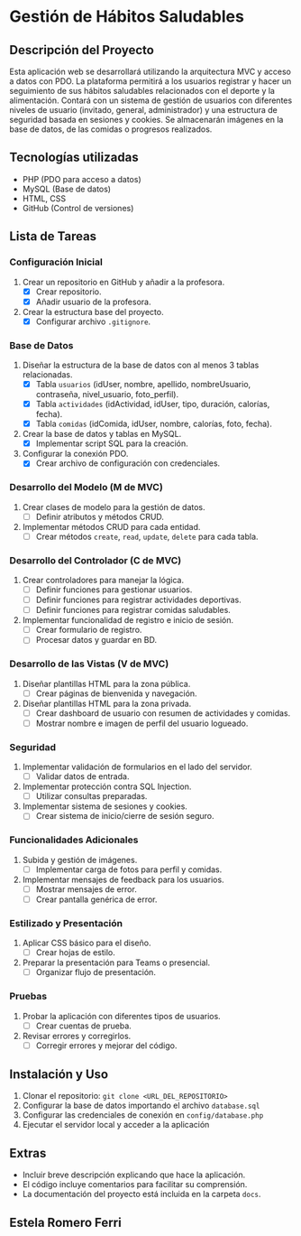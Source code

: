 # Gestión de Hábitos Saludables

## Descripción del Proyecto
Esta aplicación web se desarrollará utilizando la arquitectura MVC y acceso a datos con PDO. La plataforma permitirá a los usuarios registrar y hacer un seguimiento de sus hábitos saludables relacionados con el deporte y la alimentación. Contará con un sistema de gestión de usuarios con diferentes niveles de usuario (invitado, general, administrador) y una estructura de seguridad basada en sesiones y cookies. Se almacenarán imágenes en la base de datos, de las comidas o progresos realizados. 

## Tecnologías utilizadas
- PHP (PDO para acceso a datos)
- MySQL (Base de datos)
- HTML, CSS
- GitHub (Control de versiones)

## Lista de Tareas

### Configuración Inicial
1. Crear un repositorio en GitHub y añadir a la profesora.
    - [X] Crear repositorio.
    - [X] Añadir usuario de la profesora.
2. Crear la estructura base del proyecto.
    - [X] Configurar archivo `.gitignore`.

### Base de Datos
1. Diseñar la estructura de la base de datos con al menos 3 tablas relacionadas.
    - [X] Tabla `usuarios` (idUser, nombre, apellido, nombreUsuario, contraseña, nivel_usuario, foto_perfil).
    - [X] Tabla `actividades` (idActividad, idUser, tipo, duración, calorías, fecha).
    - [X] Tabla `comidas` (idComida, idUser, nombre, calorías, foto, fecha).
2. Crear la base de datos y tablas en MySQL.
    - [X] Implementar script SQL para la creación.
3. Configurar la conexión PDO.
    - [X] Crear archivo de configuración con credenciales.

### Desarrollo del Modelo (M de MVC)
1. Crear clases de modelo para la gestión de datos.
    - [ ] Definir atributos y métodos CRUD. 
2. Implementar métodos CRUD para cada entidad.
    - [ ] Crear métodos `create`, `read`, `update`, `delete` para cada tabla.

### Desarrollo del Controlador (C de MVC)
1. Crear controladores para manejar la lógica.
    - [ ] Definir funciones para gestionar usuarios.
    - [ ] Definir funciones para registrar actividades deportivas.
    - [ ] Definir funciones para registrar comidas saludables.
2. Implementar funcionalidad de registro e inicio de sesión.
    - [ ] Crear formulario de registro.
    - [ ] Procesar datos y guardar en BD.

### Desarrollo de las Vistas (V de MVC)
1. Diseñar plantillas HTML para la zona pública.
    - [ ] Crear páginas de bienvenida y navegación.
2. Diseñar plantillas HTML para la zona privada.
    - [ ] Crear dashboard de usuario con resumen de actividades y comidas.
    - [ ] Mostrar nombre e imagen de perfil del usuario logueado.

### Seguridad
1. Implementar validación de formularios en el lado del servidor.
    - [ ] Validar datos de entrada.
2. Implementar protección contra SQL Injection.
    - [ ] Utilizar consultas preparadas.
3. Implementar sistema de sesiones y cookies.
    - [ ] Crear sistema de inicio/cierre de sesión seguro.

### Funcionalidades Adicionales
1. Subida y gestión de imágenes.
    - [ ] Implementar carga de fotos para perfil y comidas.
2. Implementar mensajes de feedback para los usuarios.
    - [ ] Mostrar mensajes de error.
    - [ ] Crear pantalla genérica de error.

### Estilizado y Presentación
1. Aplicar CSS básico para el diseño.
    - [ ] Crear hojas de estilo.
2. Preparar la presentación para Teams o presencial.
    - [ ] Organizar flujo de presentación.

### Pruebas
1. Probar la aplicación con diferentes tipos de usuarios.
    - [ ] Crear cuentas de prueba.
2. Revisar errores y corregirlos.
    - [ ] Corregir errores y mejorar del código.

## Instalación y Uso
1. Clonar el repositorio: `git clone <URL_DEL_REPOSITORIO>`
2. Configurar la base de datos importando el archivo `database.sql`
3. Configurar las credenciales de conexión en `config/database.php`
4. Ejecutar el servidor local y acceder a la aplicación

## Extras
- Incluir breve descripción explicando que hace la aplicación. 
- El código incluye comentarios para facilitar su comprensión.
- La documentación del proyecto está incluida en la carpeta `docs`.

## Estela Romero Ferri



